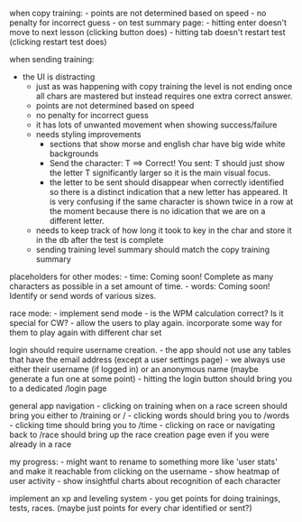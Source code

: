 when copy training:
    - points are not determined based on speed
    - no penalty for incorrect guess
    - on test summary page:
        - hitting enter doesn't move to next lesson (clicking button does)
        - hitting tab doesn't restart test (clicking restart test does)

when sending training:
- the UI is distracting
    - just as was happening with copy training the level is not ending once all chars are mastered but instead requires one extra correct answer.
    - points are not determined based on speed
    - no penalty for incorrect guess
    - it has lots of unwanted movement when showing success/failure
    - needs styling improvements 
        - sections that show morse and english char have big wide white backgrounds
        - Send the character: T ==> Correct! You sent: T should just show the letter T significantly larger so it is the main visual focus.
        - the letter to be sent should disappear when correctly identified so there is a distinct indication that a new letter has appeared. It is very confusing if the same character is shown twice in a row at the moment because there is no idication that we are on a different letter.
    - needs to keep track of how long it took to key in the char and store it in the db after the test is complete
    - sending training level summary should match the copy training summary

placeholders for other modes:
    - time: Coming soon! Complete as many characters as possible in a set amount of time.
    - words: Coming soon! Identify or send words of various sizes. 

race mode: 
    - implement send mode
    - is the WPM calculation correct? Is it special for CW?
    - allow the users to play again. incorporate some way for them to play again with different char set

login should require username creation.
    - the app should not use any tables that have the email address (except a user settings page)
    - we always use either their username (if logged in) or an anonymous name (maybe generate a fun one at some point)
    - hitting the login button should bring you to a dedicated /login page

general app navigation
    - clicking on training when on a race screen should bring you either to /training or /
    - clicking words should bring you to /words
    - clicking time should bring you to /time
    - clicking on race or navigating back to /race should bring up the race creation page even if you were already in a race


my progress:
    - might want to rename to something more like 'user stats' and make it reachable from clicking on the username
    - show heatmap of user activity
    - show insightful charts about recognition of each character

implement an xp and leveling system
    - you get points for doing trainings, tests, races. (maybe just points for every char identified or sent?)



